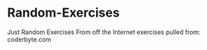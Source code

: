 # Random-Exercises
Just Random Exercises From off the Internet
exercises pulled from:
coderbyte.com
